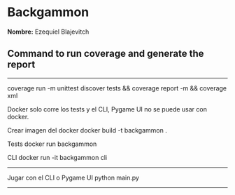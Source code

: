 # Backgammon

**Nombre:** Ezequiel Blajevitch

## Command to run coverage and generate the report

---

coverage run -m unittest discover tests && coverage report -m && coverage xml

Docker solo corre los tests y el CLI, Pygame UI no se puede usar con docker.

Crear imagen del docker
docker build -t backgammon .

Tests
docker run backgammon

CLI
docker run -it backgammon cli

---

Jugar con el CLI o Pygame UI
python main.py

---